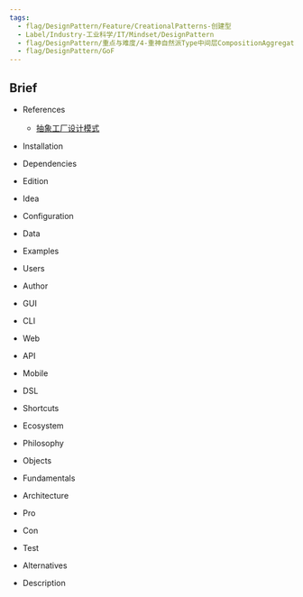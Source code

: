 ```yaml
---
tags:
  - flag/DesignPattern/Feature/CreationalPatterns-创建型
  - Label/Industry-工业科学/IT/Mindset/DesignPattern
  - flag/DesignPattern/重点与难度/4-重神自然派Type中间层CompositionAggregation
  - flag/DesignPattern/GoF
---
```


## Brief

- References
    - [抽象工厂设计模式](https://refactoringguru.cn/design-patterns/abstract-factory)

- Installation

- Dependencies

- Edition

- Idea

- Configuration

- Data

- Examples

- Users

- Author

- GUI

- CLI

- Web

- API

- Mobile

- DSL

- Shortcuts

- Ecosystem

- Philosophy

- Objects

- Fundamentals

- Architecture

- Pro

- Con

- Test

- Alternatives

- Description
